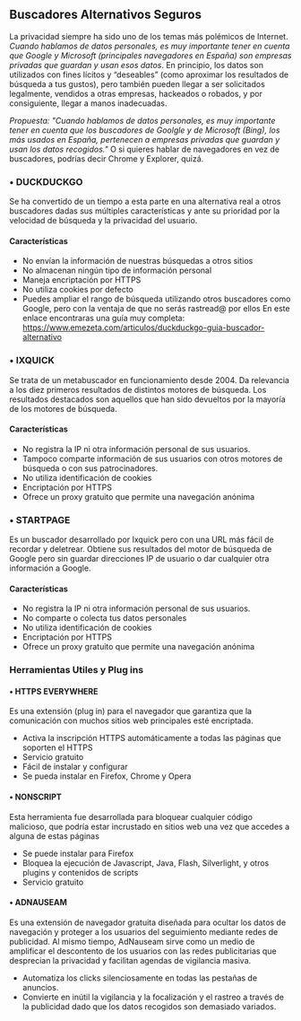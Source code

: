 ## Buscadores Alternativos Seguros

La privacidad siempre ha sido uno de los temas más polémicos de Internet. *Cuando hablamos de datos personales, es muy importante tener en cuenta que Google y Microsoft (principales navegadores en España) son empresas privadas que guardan y usan esos datos*.
En principio, los datos son utilizados con fines lícitos y “deseables” (como aproximar los resultados de búsqueda a tus gustos), pero también pueden llegar a ser solicitados legalmente, vendidos a otras empresas, hackeados o robados, y por consiguiente, llegar a manos inadecuadas.

*Propuesta: "Cuando hablamos de datos personales, es muy importante tener en cuenta que los buscadores de Goolgle y de Microsoft (Bing), los más usados en España, pertenecen a empresas privadas que guardan y usan los datos recogidos."*  O si quieres hablar de navegadores en vez de buscadores, podrías decir Chrome y Explorer, quizá.

### •	DUCKDUCKGO
Se ha convertido de un tiempo a esta parte en una alternativa real a otros buscadores dadas sus múltiples características y ante su prioridad por la velocidad de búsqueda y la privacidad del usuario.

#### Características
*	No envían la información de nuestras búsquedas a otros sitios
*	No almacenan ningún tipo de información personal
*	Maneja encriptación por HTTPS
*	No utiliza cookies por defecto
*	Puedes ampliar el rango de búsqueda utilizando otros buscadores como Google, pero con la ventaja de que no serás rastread@ por ellos
En este enlace encontraras una guía muy completa:
https://www.emezeta.com/articulos/duckduckgo-guia-buscador-alternativo

### •	IXQUICK
Se trata de un metabuscador en funcionamiento desde 2004. Da relevancia a los diez primeros resultados de distintos motores de búsqueda. Los resultados destacados son aquellos que han sido devueltos por la mayoría de los motores de búsqueda.

#### Características
*	No registra la IP ni otra información personal de sus usuarios.
*	Tampoco comparte información de sus usuarios con otros motores de búsqueda o con sus patrocinadores.
*	No utiliza identificación de cookies
*	Encriptación por HTTPS
*	Ofrece un proxy gratuito que permite una navegación anónima

### •	STARTPAGE
Es un buscador desarrollado por Ixquick pero con una URL más fácil de recordar y deletrear. Obtiene sus resultados del motor de búsqueda de Google pero sin guardar direcciones IP de usuario o dar cualquier otra información a Google.

#### Características
*	No registra la IP ni otra información personal de sus usuarios.
*	No comparte o colecta tus datos personales
*	No utiliza identificación de cookies
*	Encriptación por HTTPS
*	Ofrece un proxy gratuito que permite una navegación anónima


### Herramientas Utiles y Plug ins

#### •	HTTPS EVERYWHERE
Es una extensión (plug in) para el navegador que garantiza que la comunicación con muchos sitios web principales esté encriptada.
*	Activa la inscripción HTTPS automáticamente a todas las páginas que  soporten el HTTPS
*	Servicio gratuito
*	Fácil de instalar y configurar
*	Se pueda instalar en Firefox, Chrome y Opera

#### •	NONSCRIPT
Esta herramienta fue desarrollada para bloquear cualquier código malicioso, que podría estar incrustado en sitios web una vez que accedes a alguna de estas páginas
*	Se puede instalar para Firefox
*	Bloquea la ejecución de Javascript, Java, Flash, Silverlight, y otros plugins y contenidos de scripts
*	Servicio gratuito

#### •	ADNAUSEAM
Es una extensión de navegador gratuita diseñada para ocultar los datos de navegación y proteger a los usuarios del seguimiento mediante redes de publicidad. Al mismo tiempo, AdNauseam sirve como un medio de amplificar el descontento de los usuarios con las redes publicitarias que desprecian la privacidad y facilitan agendas de vigilancia masiva.
*	Automatiza los clicks silenciosamente en todas las pestañas de anuncios.
*	Convierte en inútil la vigilancia y la focalización y el rastreo a través de la publicidad dado que los datos recogidos son demasiado variados.
